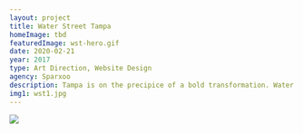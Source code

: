 ```yaml
---
layout: project
title: Water Street Tampa
homeImage: tbd
featuredImage: wst-hero.gif
date: 2020-02-21
year: 2017
type: Art Direction, Website Design
agency: Sparxoo
description: Tampa is on the precipice of a bold transformation. Water Street Tampa is a vibrant vision for the future of Tampa Bay and for the 23,000+ people who live, work, study, and visit the city each day. With Tampa creating new stories, we built a website to showcase the forthcoming experiences that the public can expect.
img1: wst1.jpg
---
```


<div class="col-xs-12 about-work-items__item">
  <img src="{{ site.baseurl}}/assets/images/{{ page.img1 }}">
</div>
